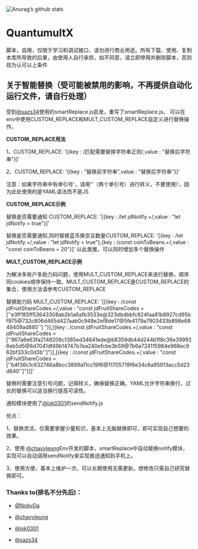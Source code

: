 ![Anurag’s github stats](https://github-readme-stats.vercel.app/api?username=yangtingxiao&show_icons=true&icon_color=CE1D2D&text_color=718096&bg_color=ffffff&hide_title=true)
# QuantumultX
脚本，自用，仅限于学习和调试接口，请勿进行商业用途。所有下载、使用、复制本库所导致的后果，由使用人自行承担，如不同意，请立即停用并删除脚本，否则视为认可以上条件

## 关于智能替换（受可能被禁用的影响，不再提供自动化运行文件，请自行处理）

受到[@sazs34](https://github.com/sazs34/MyActions)使用的smartReplace.js启发，重写了smartReplace.js，
可以在env中使用CUSTOM_REPLACE和MULT_CUSTOM_REPLACE自定义进行替换操作。

**CUSTOM_REPLACE用法**

1、CUSTOM_REPLACE: '[{key : /匹配需要替换字符串正则/,value : "替换后字符串"}]'

2、CUSTOM_REPLACE: '[{key : "替换前字符串",value : "替换后字符串"}]'

注意：如果字符串中有单引号'，请用''（两个单引号）进行转义，不要使用\\'，因为此处使用的是YAML语法而不是JS

**CUSTOM_REPLACE示例**

替换是否需要通知 CUSTOM_REPLACE: '[{key : /let jdNotify.+/,value : "let jdNotify = true"}]'

替换是否需要通知,同时替换蓝币换京豆数量CUSTOM_REPLACE: '[{key : /let jdNotify.+/,value : "let jdNotify = true"},{key : /const coinToBeans.+/,value : "const coinToBeans = 20"}]'
以此类推，可以同时增加多个替换操作

**MULT_CUSTOM_REPLACE示例**

为解决多账户多助力码问题，使用MULT_CUSTOM_REPLACE来进行替换，顺序同cookies顺序保持一致。MULT_CUSTOM_REPLACE是CUSTOM_REPLACE的集合，使用方法请参考CUSTOM_REPLACE

替换助力码 MULT_CUSTOM_REPLACE: '[[{key : /const jdFruitShareCodes.+/,value : "const jdFruitShareCodes = [''e3ff185ff53643308ab2b1a6afb3533e@323dbdbbfc824faa81b8927cd95bf975@732c806d465d427aab0c948e2ef8de17@5fe4179a7903433b898e6849409ad885''] "}],[{key : /const jdFruitShareCodes.+/,value : "const jdFruitShareCodes = [''967a8e63fa2148208c1385ed34641ede@b8359db44d244b1f8c36e399926eb5d5@6d7041df49b14747b7ea240efcbe3b59@7b6a724115984e968ec962bf333c0d3b'']"}],[{key : /const jdFruitShareCodes.+/,value : "const jdFruitShareCodes = [''b4f36c1c632746a8bcc3899a11cc19f6@11705719f6e34c6a95913acc5d23d640'']"}]]'

替换时需要注意引号问题，记得转义，确保替换正确。YAML允许字符串换行，过长的替换可以适当换行提高可读性。

通知模块使用了[@lxk0301](https://github.com/lxk0301/jd_scripts)的sendNotify.js

优点：

1、替换灵活，仅需要掌握少量知识，基本上无脑替换即可，即可实现自己想要的效果。

2、使用 [@chavyleung](https://github.com/chavyleung)Env开发的脚本，smartReplace中自动替换notify模块，实现可以自动调用sendNotify来实现推送通知到手机上。

3、使用方便，基本上维护一次，可以长期使用无需更新。想修改只需自己研究替换即可。

### Thanks to(排名不分先后)：
* [@NobyDa](https://github.com/NobyDa)

* [@chavyleung](https://github.com/chavyleung)

* [@lxk0301](https://github.com/lxk0301/jd_scripts)

* [@sazs34](https://github.com/sazs34/MyActions)
